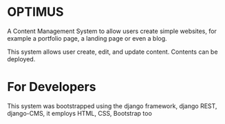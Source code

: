 # OPTIMUS

A Content Management System to allow users create simple websites, for example a portfolio page, a landing page or even a blog.

This system allows user create, edit, and update content. Contents can be deployed.



# For Developers

This system was bootstrapped using the django framework, django REST, django-CMS, it employs HTML, CSS, Bootstrap too
